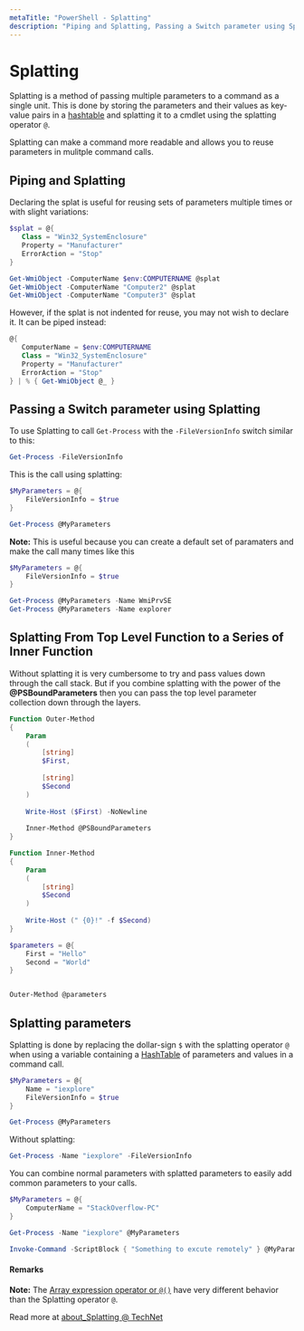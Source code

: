 ```yaml
---
metaTitle: "PowerShell - Splatting"
description: "Piping and Splatting, Passing a Switch parameter using Splatting, Splatting From Top Level Function to a Series of Inner Function, Splatting parameters"
---
```


# Splatting


Splatting is a method of passing multiple parameters to a command as a single unit. This is done by storing the parameters and their values as key-value pairs in a [hashtable](http://stackoverflow.com/documentation/powershell/8083/hashtables) and splatting it to a cmdlet using the splatting operator `@`.

Splatting can make a command more readable and allows you to reuse parameters in mulitple command calls.



## Piping and Splatting


Declaring the splat is useful for reusing sets of parameters multiple times or with slight variations:

```powershell
$splat = @{
   Class = "Win32_SystemEnclosure"
   Property = "Manufacturer"
   ErrorAction = "Stop"
}

Get-WmiObject -ComputerName $env:COMPUTERNAME @splat
Get-WmiObject -ComputerName "Computer2" @splat
Get-WmiObject -ComputerName "Computer3" @splat

```

However, if the splat is not indented for reuse, you may not wish to declare it. It can be piped instead:

```powershell
@{
   ComputerName = $env:COMPUTERNAME
   Class = "Win32_SystemEnclosure"
   Property = "Manufacturer"
   ErrorAction = "Stop"
} | % { Get-WmiObject @_ }

```



## Passing a Switch parameter using Splatting


To use Splatting to call `Get-Process` with the `-FileVersionInfo` switch similar to this:

```powershell
Get-Process -FileVersionInfo

```

This is the call using splatting:

```powershell
$MyParameters = @{
    FileVersionInfo = $true
}

Get-Process @MyParameters

```

**Note:** This is useful because you can create a default set of paramaters and make the call many times  like this

```powershell
$MyParameters = @{
    FileVersionInfo = $true
}

Get-Process @MyParameters -Name WmiPrvSE
Get-Process @MyParameters -Name explorer

```



## Splatting From Top Level Function to a Series of Inner Function


Without splatting it is very cumbersome to try and pass values down through the call stack. But if you combine splatting with the power of the **@PSBoundParameters** then you can pass the top level parameter collection down through the layers.

```powershell
Function Outer-Method
{
    Param
    (
        [string]
        $First,
        
        [string]
        $Second
    )
    
    Write-Host ($First) -NoNewline
    
    Inner-Method @PSBoundParameters
}

Function Inner-Method
{
    Param
    (
        [string]
        $Second
    )
    
    Write-Host (" {0}!" -f $Second)
}

$parameters = @{
    First = "Hello"
    Second = "World"
}


Outer-Method @parameters

```



## Splatting parameters


Splatting is done by replacing the dollar-sign `$` with the splatting operator `@` when using a variable containing a [HashTable](http://stackoverflow.com/documentation/powershell/8083/hashtables) of parameters and values in a command call.

```powershell
$MyParameters = @{
    Name = "iexplore"
    FileVersionInfo = $true
}

Get-Process @MyParameters

```

Without splatting:

```powershell
Get-Process -Name "iexplore" -FileVersionInfo

```

You can combine normal parameters with splatted parameters to easily add common parameters to your calls.

```powershell
$MyParameters = @{
    ComputerName = "StackOverflow-PC"
}

Get-Process -Name "iexplore" @MyParameters

Invoke-Command -ScriptBlock { "Something to excute remotely" } @MyParameters

```



#### Remarks


**Note:** The [Array expression operator or `@()`](http://stackoverflow.com/documentation/powershell/8981/special-operators/27942/array-expression-operator) have very different behavior than the Splatting operator `@`.

Read more at [about_Splatting @ TechNet](https://technet.microsoft.com/en-us/library/jj672955.aspx)

